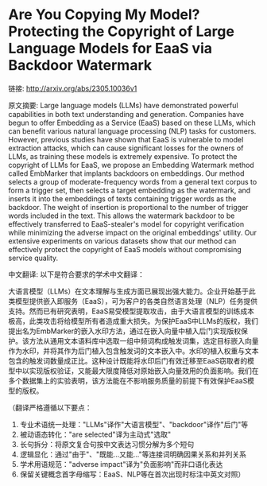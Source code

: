 # Are You Copying My Model? Protecting the Copyright of Large Language Models for EaaS via Backdoor Watermark

链接: http://arxiv.org/abs/2305.10036v1

原文摘要:
Large language models (LLMs) have demonstrated powerful capabilities in both
text understanding and generation. Companies have begun to offer Embedding as a
Service (EaaS) based on these LLMs, which can benefit various natural language
processing (NLP) tasks for customers. However, previous studies have shown that
EaaS is vulnerable to model extraction attacks, which can cause significant
losses for the owners of LLMs, as training these models is extremely expensive.
To protect the copyright of LLMs for EaaS, we propose an Embedding Watermark
method called EmbMarker that implants backdoors on embeddings. Our method
selects a group of moderate-frequency words from a general text corpus to form
a trigger set, then selects a target embedding as the watermark, and inserts it
into the embeddings of texts containing trigger words as the backdoor. The
weight of insertion is proportional to the number of trigger words included in
the text. This allows the watermark backdoor to be effectively transferred to
EaaS-stealer's model for copyright verification while minimizing the adverse
impact on the original embeddings' utility. Our extensive experiments on
various datasets show that our method can effectively protect the copyright of
EaaS models without compromising service quality.

中文翻译:
以下是符合要求的学术中文翻译：

大语言模型（LLMs）在文本理解与生成方面已展现出强大能力。企业开始基于此类模型提供嵌入即服务（EaaS），可为客户的各类自然语言处理（NLP）任务提供支持。然而已有研究表明，EaaS易受模型提取攻击，由于大语言模型的训练成本极高，此类攻击将给模型所有者造成重大损失。为保护EaaS中LLMs的版权，我们提出名为EmbMarker的嵌入水印方法，通过在嵌入向量中植入后门实现版权保护。该方法从通用文本语料库中选取一组中频词构成触发词集，选定目标嵌入向量作为水印，并将其作为后门植入包含触发词的文本嵌入中。水印的植入权重与文本包含的触发词数量成正比。这种设计既能将水印后门有效迁移至EaaS窃取者的模型中以实现版权验证，又能最大限度降低对原始嵌入向量效用的负面影响。我们在多个数据集上的实验表明，该方法能在不影响服务质量的前提下有效保护EaaS模型的版权。

（翻译严格遵循以下要点：
1. 专业术语统一处理："LLMs"译作"大语言模型"、"backdoor"译作"后门"等
2. 被动语态转化："are selected"译为主动式"选取"
3. 长句拆分：将原文复合句按中文表达习惯分解为多个短句
4. 逻辑显化：通过"由于"、"既能...又能..."等连接词明确因果关系和并列关系
5. 学术用语规范："adverse impact"译为"负面影响"而非口语化表达
6. 保留关键概念首字母缩写：EaaS、NLP等在首次出现时标注中英文对照）
